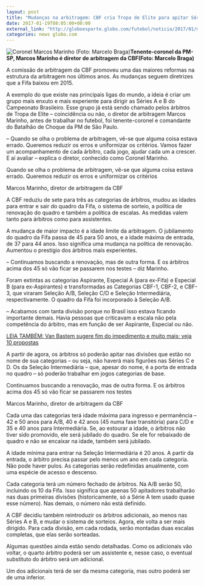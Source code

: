 ```yaml
---
layout: post
title: "Mudanças na arbitragem: CBF cria Tropa de Elite para apitar Séries A e B"
date: 2017-01-19T08:05:00+00:00
external_link: "http://globoesporte.globo.com/futebol/noticia/2017/01/mudancas-na-arbitragem-cbf-cria-tropa-de-elite-para-apitar-series-e-b.html"
categories: news globo.com
---
```

 ![Coronel Marcos Marinho (Foto: Marcelo Braga)](http://s2.glbimg.com/eI1TOnF25An66D665I5TJ5R5Gig=/422x0:2000x1500/320x304/s.glbimg.com/es/ge/f/original/2015/02/06/dsc02528_1.jpg "Coronel Marcos Marinho (Foto: Marcelo Braga)")**Tenente-coronel da PM-SP, Marcos Marinho é diretor de arbitragem da CBF(Foto: Marcelo Braga)**

A comissão de arbitragem da CBF promoveu uma das maiores reformas na estrutura da arbitragem nos últimos anos. As mudanças seguem diretrizes que a Fifa baixou em 2015.

A exemplo do que existe nas principais ligas do mundo, a ideia é criar um grupo mais enxuto e mais experiente para dirigir as Séries A e B do Campeonato Brasileiro. Esse grupo já está sendo chamado pelos árbitros de Tropa de Elite – coincidência ou não, o diretor de arbitragem Marcos Marinho, antes de trabalhar no futebol, foi tenente-coronel e comandante do Batalhão de Choque da PM de São Paulo.

– Quando se olha o problema de arbitragem, vê-se que alguma coisa estava errado. Queremos reduzir os erros e uniformizar os critérios. Vamos fazer um acompanhamento de cada árbitro, cada jogo, ajudar cada um a crescer. E aí avaliar – explica o diretor, conhecido como Coronel Marinho.

Quando se olha o problema de arbitragem, vê-se que alguma coisa estava errado. Queremos reduzir os erros e uniformizar os critérios  

Marcos Marinho, diretor de arbitragem da CBF  

A CBF reduziu de sete para três as categorias de árbitros, mudou as idades para entrar e sair do quadro da Fifa, o sistema de sorteio, a política de renovação do quadro e também a política de escalas. As medidas valem tanto para árbitros como para assistentes.

A mudança de maior impacto é a idade limite da arbitragem. O jubilamento do quadro da Fifa passa de 45 para 50 anos, e a idade máxima de entrada, de 37 para 44 anos. Isso significa uma mudança na política de renovação. Aumentou o prestígio dos árbitros mais experientes.

– Continuamos buscando a renovação, mas de outra forma. E os árbitros acima dos 45 só vão ficar se passarem nos testes – diz Marinho.

Foram extintas as categorias Aspirante, Especial A (para ex-Fifa) e Especial B (para ex-Aspirantes) e transformadas as Categorias CBF-1, CBF-2, e CBF-3, que viraram Seleção A/B, Seleção C/D e Seleção Intermediária, respectivamente. O quadro da Fifa foi incorporado à Seleção A/B.

– Acabamos com tanta divisão porque no Brasil isso estava ficando importante demais. Havia pessoas que criticavam a escala não pela competência do árbitro, mas em função de ser Aspirante, Especial ou não.

[LEIA TAMBÉM: Van Bastem sugere fim do impedimento e muito mais; veja 10 propostas](http://app.globoesporte.globo.com/futebol/futebol-internacional/fim-da-prorrogacao-impedimento-amarelos-10-sugesto/)

A partir de agora, os árbitros só poderão apitar nas divisões que estão no nome de sua categorias – ou seja, não haverá mais figurões nas Séries C e D. Os da Seleção Intermediária – que, apesar do nome, é a porta de entrada no quadro – só poderão trabalhar em jogos categorias de base.

Continuamos buscando a renovação, mas de outra forma. E os árbitros acima dos 45 só vão ficar se passarem nos testes  

Marcos Marinho, diretor de arbitragem da CBF  

Cada uma das categorias terá idade máxima para ingresso e permanência – 42 e 50 anos para A/B, 40 e 42 anos (45 numa fase transitória) para C/D e 35 e 40 anos para Intermediária. Se, ao estourar a idade, o árbitros não tiver sido promovido, ele será jubilado do quadro. Se ele for rebaixado de quadro e não se encaixar na idade, também será jubilado.

A idade mínima para entrar na Seleção Intermediária é 20 anos. A partir da entrada, o árbitro precisa passar pelo menos um ano em cada categoria. Não pode haver pulos. As categorias serão redefinidas anualmente, com uma espécie de acesso e descenso.

Cada categoria terá um número fechado de árbitros. Na A/B serão 50, incluindo os 10 da Fifa. Isso significa que apenas 50 apitadores trabalharão nas duas primeiras divisões (historicamente, só a Série A tem usado quase esse número). Nas demais, o número não está definido.

A CBF decidiu também reintroduzir os árbitros adicionais, ao menos nas Séries A e B, e mudar o sistema de sorteios. Agora, ele volta a ser mais dirigido. Para cada divisão, em cada rodada, serão montadas duas escalas completas, que elas serão sorteadas.

Algumas questões ainda estão sendo detalhadas. Como os adicionais vão voltar, o quarto árbitro poderá ser um assistente e, nesse caso, o eventual substituto do árbitro será um adicional.

Um dos adicionais terá de ser da mesma categoria, mas outro poderá ser de uma inferior.

